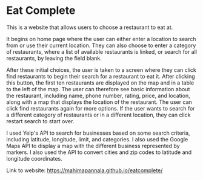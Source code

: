 # Eat Complete
This is a website that allows users to choose a restaurant to eat at. 

It begins on home page where the user can either enter a location to search from or use their current location. They can also choose to enter a category of restaurants, where a list of available restaurants is linked, or search for all restaurants, by leaving the field blank. 

After these initial choices, the user is taken to a screen where they can click find restaurants to begin their search for a restaurant to eat it. After clicking this button, the first ten restaurants are displayed on the map and in a table to the left of the map. The user can therefore see basic information about the restaurant, including name, phone number, rating, price, and location, along with a map that displays the location of the restaurant. The user can click find restaurants again for more options. If the user wants to search for a different category of restaurants or in a different location, they can click restart search to start over.

I used Yelp's API to search for businesses based on some search criteria, including latitude, longitude, limit, and categories. I also used the Google Maps API to display a map with the different business represented by markers. I also used the API to convert cities and zip codes to latitude and longitude coordinates.

Link to website: https://mahimapannala.github.io/eatcomplete/​
